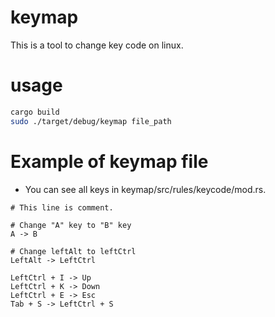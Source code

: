 # keymap
This is a tool to change key code on linux.

# usage
```bash
cargo build
sudo ./target/debug/keymap file_path
```

# Example of keymap file
* You can see all keys in keymap/src/rules/keycode/mod.rs.
```
# This line is comment.

# Change "A" key to "B" key
A -> B

# Change leftAlt to leftCtrl
LeftAlt -> LeftCtrl

LeftCtrl + I -> Up
LeftCtrl + K -> Down
LeftCtrl + E -> Esc
Tab + S -> LeftCtrl + S
```
